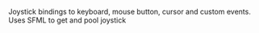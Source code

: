 Joystick bindings to keyboard, mouse button, cursor and custom events. Uses SFML to get and pool joystick
